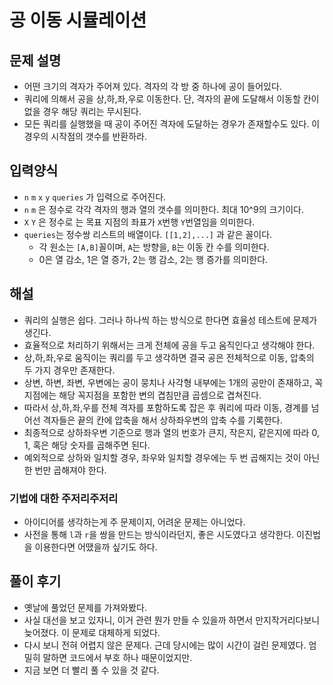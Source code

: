 # 공 이동 시뮬레이션
## 문제 설명
- 어떤 크기의 격자가 주어져 있다. 격자의 각 방 중 하나에 공이 들어있다.
- 쿼리에 의해서 공을 상,하,좌,우로 이동한다. 단, 격자의 끝에 도달해서 이동할 칸이 없을 경우 해당 쿼리는 무시된다.
- 모든 쿼리를 실행했을 때 공이 주어진 격자에 도달하는 경우가 존재할수도 있다. 이 경우의 시작점의 갯수를 반환하라.

## 입력양식
- `n` `m` `x` `y` `queries` 가 입력으로 주어진다.
- `n` `m` 은 정수로 각각 격자의 행과 열의 갯수를 의미한다. 최대 10^9의 크기이다.
- `X` `Y` 은 정수로 는 목표 지점의 좌표가 `X`번행 `Y`번열임을 의미한다. 
- `queries`는 정수쌍 리스트의 배열이다. `[[1,2],...]` 과 같은 꼴이다.
  - 각 원소는 `[A,B]`꼴이며, `A`는 방향을, `B`는 이동 칸 수를 의미한다.
  - 0은 열 감소, 1은 열 증가, 2는 행 감소, 2는 행 증가를 의미한다.

## 해설
- 쿼리의 실행은 쉽다. 그러나 하나씩 하는 방식으로 한다면 효율성 테스트에 문제가 생긴다.
- 효율적으로 처리하기 위해서는 크게 전체에 공을 두고 움직인다고 생각해야 한다.
- 상,하,좌,우로 움직이는 쿼리를 두고 생각하면 결국 공은 전체적으로 이동, 압축의 두 가지 경우만 존재한다.
- 상변, 하변, 좌변, 우변에는 공이 뭉치나 사각형 내부에는 1개의 공만이 존재하고, 꼭지점에는 해당 꼭지점을 포함한 변의 겹침만큼 곱셈으로 겹쳐진다.
- 따라서 상,하,좌,우를 전체 격자를 포함하도록 잡은 후 쿼리에 따라 이동, 경계를 넘어선 격자들은 끝의 칸에 압축을 해서 상하좌우변의 압축 수를 기록한다.
- 최종적으로 상하좌우변 기준으로 행과 열의 번호가 큰지, 작은지, 같은지에 따라 0, 1, 혹은 해당 숫자를 곱해주면 된다.
- 예외적으로 상하와 일치할 경우, 좌우와 일치할 경우에는 두 번 곱해지는 것이 아닌 한 번만 곱해져야 한다.

### 기법에 대한 주저리주저리
- 아이디어를 생각하는게 주 문제이지, 어려운 문제는 아니었다.
- 사전을 통해 `l`과 `r`을 쌍을 만드는 방식이라던지, 좋은 시도였다고 생각한다. 이진법을 이용한다면 어땠을까 싶기도 하다.

## 풀이 후기
- 옛날에 풀었던 문제를 가져와봤다.
- 사실 대선을 보고 있자니, 이거 관련 뭔가 만들 수 있을까 하면서 만지작거리다보니 늦어졌다. 이 문제로 대체하게 되었다.
- 다시 보니 전혀 어렵지 않은 문제다. 근데 당시에는 많이 시간이 걸린 문제였다. 엄밀히 말하면 코드에서 부호 하나 때문이었지만.
- 지금 보면 더 빨리 풀 수 있을 것 같다.
